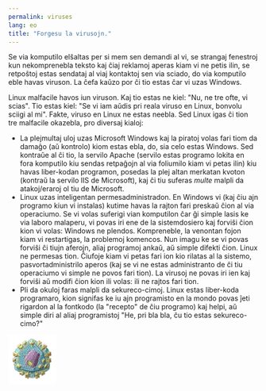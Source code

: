 ```yaml
---
permalink: viruses
lang: eo
title: "Forgesu la virusojn."
---
```


Se via komputilo elŝaltas per si mem sen demandi al vi, se strangaj fenestroj kun nekomprenebla teksto kaj ĉiaj reklamoj aperas kiam vi ne petis ilin, se retpoŝtoj estas sendataj al viaj kontaktoj sen via sciado, do via komputilo eble havas viruson. La ĉefa kaŭzo por ĉi tio estas ĉar vi uzas Windows.

Linux malfacile havos iun viruson. Kaj tio estas ne kiel: "Nu, ne tre ofte, vi scias". Tio estas kiel: "Se vi iam aŭdis pri reala viruso en Linux, bonvolu sciigi al mi". Fakte, viruso en Linux ne estas neebla. Sed Linux igas ĉi tion tre malfacile okazebla, pro diversaj kialoj:

<ul>

<li>La plejmultaj uloj uzas Microsoft Windows kaj la piratoj volas fari tiom da damaĝo (aŭ kontrolo) kiom estas ebla, do, sia celo estas Windows. Sed kontraŭe al ĉi tio, la servilo Apache (servilo estas programo lokita en fora komputilo kiu sendas retpaĝojn al via foliumilo kiam vi petas ilin) kiu havas liber-kodan programon, posedas la plej altan merkatan kvoton (kontraŭ la servilo IIS de Microsoft), kaj ĉi tiu suferas <i>multe</i> malpli da atakoj/eraroj ol tiu de Microsoft.</li>

<li>Linux uzas inteligentan permesadministradon. En Windows vi (kaj ĉiu ajn programo kiun vi instalas) kutime havas la rajton fari preskaŭ ĉion al via operaciumo. Se vi volas suferigi vian komputilon ĉar ĝi simple lasis ke via laboro malaperu, vi povas iri ene de la sistemdosiero kaj forviŝi ĉion kion vi volas: Windows ne plendos. Kompreneble, la venontan fojon kiam vi restartigas, la problemoj komencos. Nun imagu ke se vi povas forviŝi ĉi tiujn aferojn, aliaj programoj ankaŭ, aŭ simple difekti ĉion. Linux ne permesas tion. Ĉiufoje kiam vi petas fari ion kio rilatas al la sistemo, pasvortadministrilo aperos (kaj se vi ne estas administranto de ĉi tiu operaciumo vi simple ne povos fari tion). La virusoj ne povas iri ien kaj forviŝi aŭ modifi ĉion kion ili volas: ili ne rajtos fari tion.</li>

<li>Pli da okuloj faras malpli da sekureco-cimoj. Linux estas liber-koda programaro, kion signifas ke iu ajn programisto en la mondo povas ĵeti rigardon al la fontkodo (la "recepto" de ĉiu programo) kaj helpi, aŭ simple diri al aliaj programistoj "He, pri bla bla, ĉu tio estas sekureco-cimo?"</li>

</ul>

<img src="/img/viruses_thumb.png" />




